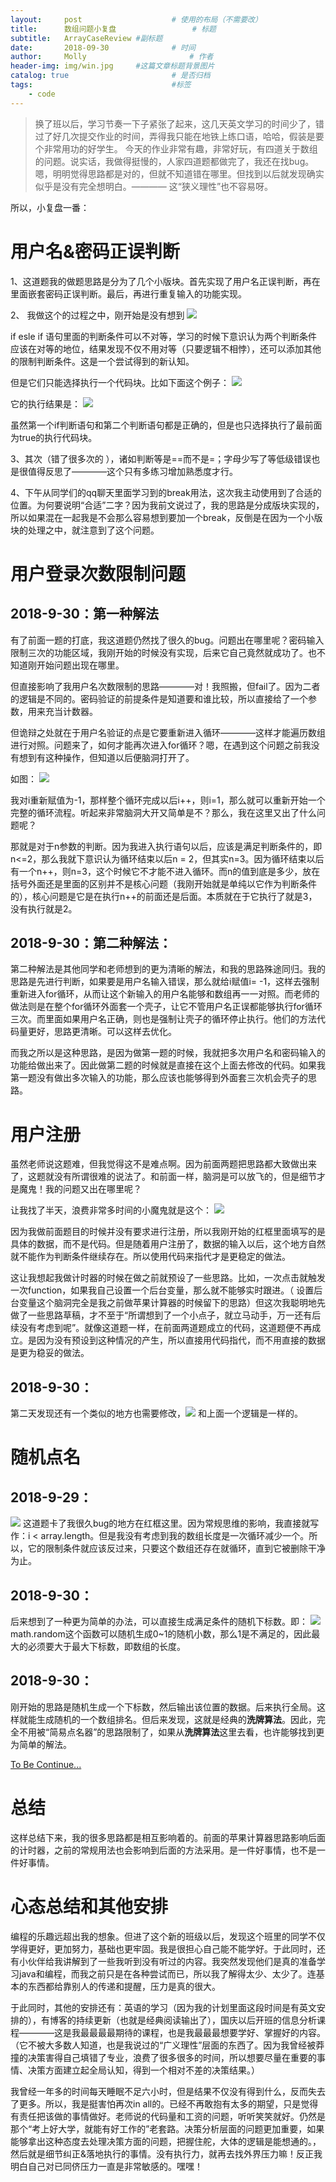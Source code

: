```yaml
---
layout:     post   				    # 使用的布局（不需要改）
title:      数组问题小复盘 				# 标题
subtitle:   ArrayCaseReview #副标题
date:       2018-09-30 				# 时间
author:     Molly 						# 作者
header-img: img/win.jpg 	#这篇文章标题背景图片
catalog: true 						# 是否归档
tags:								#标签
    - code
---
```



>换了班以后，学习节奏一下子紧张了起来，这几天英文学习的时间少了，错过了好几次提交作业的时间，弄得我只能在地铁上练口语，哈哈，假装是要个非常用功的好学生。
今天的作业非常有趣，非常好玩，有四道关于数组的问题。说实话，我做得挺慢的，人家四道题都做完了，我还在找bug。嗯，明明觉得思路都是对的，但就不知道错在哪里。但找到以后就发现确实似乎是没有完全想明白。———— 这“狭义理性”也不容易呀。


所以，小复盘一番：



# 用户名&密码正误判断


1、这道题我的做题思路是分为了几个小版块。首先实现了用户名正误判断，再在里面嵌套密码正误判断。最后，再进行重复输入的功能实现。


2、
我做这个的过程之中，刚开始是没有想到
![](https://i.loli.net/2018/09/30/5bafb18daf3bc.png)


if esle if 语句里面的判断条件可以不对等，学习的时候下意识认为两个判断条件应该在对等的地位，结果发现不仅不用对等（只要逻辑不相悖），还可以添加其他的限制判断条件。这是一个尝试得到的新认知。


但是它们只能选择执行一个代码块。比如下面这个例子：
![](https://i.loli.net/2018/09/30/5bb0469e48d70.png)

它的执行结果是：
![](https://i.loli.net/2018/09/30/5bb047062e6e5.png)

虽然第一个if判断语句和第二个判断语句都是正确的，但是也只选择执行了最前面为true的执行代码块。


3、其次（错了很多次的 ），诸如判断等是==而不是=；字母少写了等低级错误也是很值得反思了————这个只有多练习增加熟悉度才行。


4、下午从同学们的qq聊天里面学习到的break用法，这次我主动使用到了合适的位置。为何要说明“合适”二字？因为我前文说过了，我的思路是分成版块实现的，所以如果混在一起我是不会那么容易想到要加一个break，反倒是在因为一个小版块的处理之中，就注意到了这个问题。


# 用户登录次数限制问题



## 2018-9-30：第一种解法


有了前面一题的打底，我这道题仍然找了很久的bug。问题出在哪里呢？密码输入限制三次的功能区域，我刚开始的时候没有实现，后来它自己竟然就成功了。也不知道刚开始问题出现在哪里。



但直接影响了我用户名次数限制的思路————对！我照搬，但fail了。因为二者的逻辑是不同的。密码验证的前提条件是知道要和谁比较，所以直接给了一个参数，用来充当计数器。


但诡辩之处就在于用户名验证的点是它要重新进入循环————这样才能遍历数组进行对照。问题来了，如何才能再次进入for循环？嗯，在遇到这个问题之前我没有想到有这种操作，但知道以后便脑洞打开了。


如图：
![](https://i.loli.net/2018/09/30/5bafb56c8a294.png)



我对i重新赋值为-1，那样整个循环完成以后i++，则i=1，那么就可以重新开始一个完整的循环流程。听起来非常脑洞大开又简单是不？那么，我在这里又出了什么问题呢？



那就是对于n参数的判断。因为我进入执行语句以后，应该是满足判断条件的，即n<=2，那么我就下意识认为循环结束以后n = 2，但其实n=3。因为循环结束以后有一个n++，则n=3，这个时候它不才能不进入循环。而n的值到底是多少，放在括号外面还是里面的区别并不是核心问题（我刚开始就是单纯以它作为判断条件的），核心问题是它是在执行n++的前面还是后面。本质就在于它执行了就是3，没有执行就是2。



## 2018-9-30：第二种解法：


第二种解法是其他同学和老师想到的更为清晰的解法，和我的思路殊途同归。我的思路是先进行判断，如果要是用户名输入错误，那么就给i赋值i= -1，这样去强制重新进入for循环，从而让这个新输入的用户名能够和数组再一一对照。而老师的做法则是在整个for循环外面套一个壳子，让它不管用户名正误都能够执行for循环三次。而里面如果用户名正确，则也是强制让壳子的循环停止执行。他们的方法代码量更好，思路更清晰。可以这样去优化。

而我之所以是这种思路，是因为做第一题的时候，我就把多次用户名和密码输入的功能给做出来了。因此做第二题的时候就是直接在这个上面去修改的代码。如果我第一题没有做出多次输入的功能，那么应该也能够得到外面套三次机会壳子的思路。


# 用户注册


虽然老师说这题难，但我觉得这不是难点啊。因为前面两题把思路都大致做出来了，这题就没有所谓很难的说法了。和前面一样，脑洞是可以放飞的，但是细节才是魔鬼！我的问题又出在哪里呢？


让我找了半天，浪费非常多时间的小魔鬼就是这个：
![](https://i.loli.net/2018/09/30/5bafb72a10662.png)


因为我做前面题目的时候并没有要求进行注册，所以我刚开始的红框里面填写的是具体的数据，而不是代码。但是随着用户注册了，数据的输入以后，这个地方自然就不能作为判断条件继续存在。所以使用代码来指代才是更稳定的做法。


这让我想起我做计时器的时候在做之前就预设了一些思路。比如，一次点击就触发一次function，如果我自己设置一个后台变量，那么就不能够实时跟进。（ 设置后台变量这个脑洞完全是我之前做苹果计算器的时候留下的思路）但这次我聪明地先做了一些思路草稿，才不至于“所谓想到了一个小点子，就立马动手，万一还有后续没有考虑到呢”。就像这道题一样，在前面两道题成立的代码，这道题便不再成立。是因为没有预设到这种情况的产生，所以直接用代码指代，而不用直接的数据是更为稳妥的做法。

## 2018-9-30：
第二天发现还有一个类似的地方也需要修改，![](https://i.loli.net/2018/09/30/5bb0460c7b4b6.png)
和上面一个逻辑是一样的。

# 随机点名


## 2018-9-29：

![](https://i.loli.net/2018/09/30/5bafb88a1742b.png)
这道题卡了我很久bug的地方在红框这里。因为常规思维的影响，我直接就写作：i < array.length。但是我没有考虑到我的数组长度是一次循环减少一个。所以，它的限制条件就应该反过来，只要这个数组还存在就循环，直到它被删除干净为止。


## 2018-9-30：

后来想到了一种更为简单的办法，可以直接生成满足条件的随机下标数。即：
![](https://i.loli.net/2018/09/30/5bb03ae6d4338.png)
math.random这个函数可以随机生成0~1的随机小数，那么1是不满足的，因此最大的必须要大于最大下标数，即数组的长度。


## 2018-9-30：

刚开始的思路是随机生成一个下标数，然后输出该位置的数据。后来执行全局。这样就能生成随机的一个数组排名。但后来发现，这就是经典的**洗牌算法**。因此，完全不用被“简易点名器”的思路限制了，如果从**洗牌算法**这里去看，也许能够找到更为简单的解法。

 [To Be Continue...]()


# 总结


这样总结下来，我的很多思路都是相互影响着的。前面的苹果计算器思路影响后面的计时器，之前的常规用法也会影响到后面的方法采用。是一件好事情，也不是一件好事情。



# 心态总结和其他安排


编程的乐趣远超出我的想象。但进了这个新的班级以后，发现这个班里的同学不仅学得更好，更加努力，基础也更牢固。我是很担心自己能不能学好。于此同时，还有小伙伴给我讲解到了一些我听到没有听过的内容。我突然发现他们是真的准备学习java和编程，而我之前只是在各种尝试而已，所以我了解得太少、太少了。连基本的东西都给靠别人的传递和提醒，压力是真的很大。


于此同时，其他的安排还有：英语的学习（因为我的计划里面这段时间是有英文安排的），有博客的持续更新（也就是经典阅读输出了），国庆以后开班的信息分析课程————这是我最最最最期待的课程，也是我最最最想要学好、掌握好的内容。（它不被大多数人知道，也是我说过的“广义理性”层面的东西了。因为我曾经被莽撞的决策害得自己填错了专业，浪费了很多很多的时间，所以想要尽量在重要的事情、决策方面建立起全局认知，得到一个相对不差的决策结果。）


我曾经一年多的时间每天睡眠不足六小时，但是结果不仅没有得到什么，反而失去了更多。所以，我是挺害怕再次in all的。已经不再敢抱有太多的期望，只是觉得有责任把该做的事情做好。老师说的代码量和工资的问题，听听笑笑就好。仍然是那个“考上好大学，就能有好工作的”老套路。决策分析层面的问题更加重要，如果能够拿出这种态度去处理决策方面的问题，把握住舵，大体的逻辑是能想通的。，然后就是细节纠正&落地执行的事情。没有执行力，就再去找外界压力嘛！反正我明白自己对已同侪压力一直是非常敏感的。嘿嘿！
